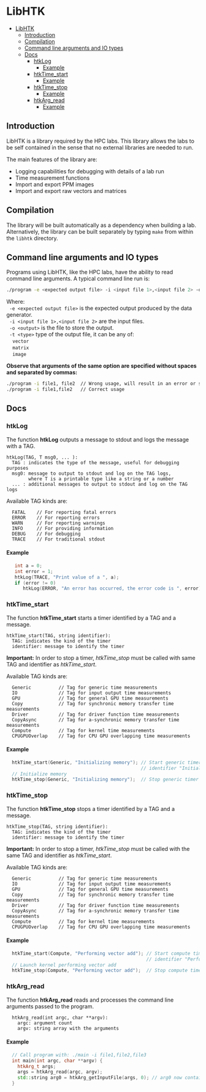 # LibHTK

<!-- TOC -->
- [LibHTK](#libhtk)
  - [Introduction](#introduction)
  - [Compilation](#compilation)
  - [Command line arguments and IO types](#command-line-arguments-and-io-types)
  - [Docs](#docs)
    - [htkLog](#htklog)
      - [Example](#example)
    - [htkTime_start](#htktime_start)
      - [Example](#example-1)
    - [htkTime_stop](#htktime_stop)
      - [Example](#example-2)
    - [htkArg_read](#htkarg_read)
      - [Example](#example-3)
<!-- /TOC -->

## Introduction
LibHTK is a library required by the HPC labs. This library allows the labs to be self contained in the sense that no external libraries are needed to run.

The main features of the library are:

  - Logging capabilities for debugging with details of a lab run
  - Time measurement functions
  - Import and export PPM images
  - Import and export raw vectors and matrices

## Compilation
The library will be built automatically as a dependency when building a lab. Alternatively, the library can be built separately by typing `make` from within the `libhtk` directory.

## Command line arguments and IO types
Programs using LibHTK, like the HPC labs, have the ability to read command line arguments. A typical command line run is:
``` sh
./program -e <expected output file> -i <input file 1>,<input file 2> -o <output> -t <type>
```
Where:<br/>
&nbsp;&nbsp;`-e <expected output file>` is the expected output produced by the data generator.<br/>
&nbsp;&nbsp;`-i <input file 1>,<input file 2>` are the input files.<br/>
&nbsp;&nbsp;`-o <output>` is the file to store the output.<br/>
&nbsp;&nbsp;`-t <type>` type of the output file, it can be any of:<br/>
&nbsp;&nbsp;&nbsp;&nbsp;`vector`<br/>
&nbsp;&nbsp;&nbsp;&nbsp;`matrix`<br/>
&nbsp;&nbsp;&nbsp;&nbsp;`image`

**Observe that arguments of the same option are specified without spaces and separated by commas:**
``` sh
./program -i file1, file2  // Wrong usage, will result in an error or segfault
./program -i file1,file2   // Correct usage
```

## Docs

### htkLog
The function **htkLog** outputs a message to stdout and logs the message with a TAG.
```
htkLog(TAG, T msg0, ... ):
  TAG : indicates the type of the message, useful for debugging purposes
  msg0: message to output to stdout and log on the TAG logs,
        where T is a printable type like a string or a number
  ... : additional messages to output to stdout and log on the TAG logs
```

Available TAG kinds are:
```
  FATAL    // For reporting fatal errors
  ERROR    // For reporting errors
  WARN     // For reporting warnings
  INFO     // For providing information
  DEBUG    // For debugging
  TRACE    // For traditional stdout
```

#### Example
``` cpp
   int a = 0;
   int error = 1;
   htkLog(TRACE, "Print value of a ", a);
   if (error != 0)
      htkLog(ERROR, "An error has occurred, the error code is ", error);
```

### htkTime_start
The function **htkTime_start** starts a timer identified by a TAG and a message.
```
htkTime_start(TAG, string identifier):
  TAG: indicates the kind of the timer
  identifier: message to identify the timer
```

**Important:** In order to stop a timer, _htkTime_stop_ must be called with same TAG and identifier as _htkTime_start_.

Available TAG kinds are:
```
  Generic          // Tag for generic time measurements
  IO               // Tag for input output time measurements
  GPU              // Tag for general GPU time measurements
  Copy             // Tag for synchronic memory transfer time measurements
  Driver           // Tag for driver function time measurements
  CopyAsync        // Tag for a-synchronic memory transfer time measurements
  Compute          // Tag for kernel time measurements
  CPUGPUOverlap    // Tag for CPU GPU overlapping time measurements
```

#### Example
``` cpp
  htkTime_start(Generic, "Initializing memory"); // Start generic timer with
                                                 // identifier "Initializing memory"
  // Initialize memory
  htkTime_stop(Generic, "Initializing memory");  // Stop generic timer
```

### htkTime_stop
The function **htkTime_stop** stops a timer identified by a TAG and a message.
```
htkTime_stop(TAG, string identifier):
  TAG: indicates the kind of the timer
  identifier: message to identify the timer
```

**Important:** In order to stop a timer, _htkTime_stop_ must be called with the same TAG and identifier as _htkTime_start_.

Available TAG kinds are:
```
  Generic          // Tag for generic time measurements
  IO               // Tag for input output time measurements
  GPU              // Tag for general GPU time measurements
  Copy             // Tag for synchronic memory transfer time measurements
  Driver           // Tag for driver function time measurements
  CopyAsync        // Tag for a-synchronic memory transfer time measurements
  Compute          // Tag for kernel time measurements
  CPUGPUOverlap    // Tag for CPU GPU overlapping time measurements
```

#### Example
``` cpp
  htkTime_start(Compute, "Performing vector add"); // Start compute timer with
                                                   // identifier "Performing vector add"
  // Launch kernel performing vector add
  htkTime_stop(Compute, "Performing vector add");  // Stop compute timer
```

### htkArg_read
The function **htkArg_read** reads and processes the command line arguments passed to the program.
```
  htkArg_read(int argc, char **argv):
    argc: argument count
    argv: string array with the arguments
```

#### Example
``` cpp
  // Call program with: ./main -i file1,file2,file3
  int main(int argc, char **argv) {
    htkArg_t args;
    args = htkArg_read(argc, argv);
    std::string arg0 = htkArg_getInputFile(args, 0); // arg0 now contains "file1"
  }
```
